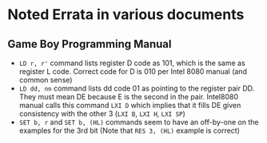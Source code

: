 # Noted Errata in various documents

## Game Boy Programming Manual
- `LD r, r'` command lists register D code as 101, which is the same as register L code. Correct code for D is 010 per Intel 8080 manual (and common sense)
- `LD dd, nn` command lists dd code 01 as pointing to the register pair DD. They must mean DE because E is the second in the pair. Intel8080 manual calls this command `LXI D` which implies that it fills DE given consistency with the other 3 (`LXI B`, `LXI H`, `LXI SP`)
- `SET b, r` and `SET b, (HL)` commands seem to have an off-by-one on the examples for the 3rd bit (Note that `RES 3, (HL)` example is correct)
